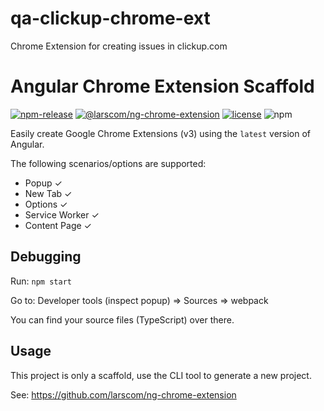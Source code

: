 # qa-clickup-chrome-ext
Chrome Extension for creating issues in clickup.com


# Angular Chrome Extension Scaffold

[![npm-release](https://img.shields.io/npm/v/@larscom/ng-chrome-extension.svg?label=npm)](https://www.npmjs.com/package/@larscom/ng-chrome-extension)
[![@larscom/ng-chrome-extension](https://github.com/larscom/ng-chrome-extension/workflows/@larscom/ng-chrome-extension/badge.svg?branch=master)](https://github.com/larscom/ng-chrome-extension)
[![license](https://img.shields.io/npm/l/@larscom/ng-chrome-extension)](https://github.com/larscom/ng-chrome-extension/blob/master/LICENSE)
![npm](https://img.shields.io/npm/dw/@larscom/ng-chrome-extension)

Easily create Google Chrome Extensions (v3) using the `latest` version of Angular.

The following scenarios/options are supported:

- Popup &#10003;
- New Tab &#10003;
- Options &#10003;
- Service Worker &#10003;
- Content Page &#10003;

## Debugging
Run: `npm start`

Go to: Developer tools (inspect popup) => Sources => webpack

You can find your source files (TypeScript) over there.

## Usage

This project is only a scaffold, use the CLI tool to generate a new project.

See: https://github.com/larscom/ng-chrome-extension
